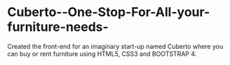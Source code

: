# Cuberto--One-Stop-For-All-your-furniture-needs-
Created the front-end for an imaginary start-up named Cuberto where you can buy or rent furniture using HTML5, CSS3 and BOOTSTRAP 4.
